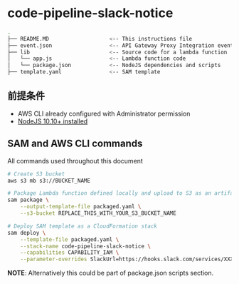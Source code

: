 # code-pipeline-slack-notice

```bash
.
├── README.MD                   <-- This instructions file
├── event.json                  <-- API Gateway Proxy Integration event payload
├── lib                         <-- Source code for a lambda function
│   └── app.js                  <-- Lambda function code
│   └── package.json            <-- NodeJS dependencies and scripts
├── template.yaml               <-- SAM template
```

## 前提条件

* AWS CLI already configured with Administrator permission
* [NodeJS 10.10+ installed](https://nodejs.org/en/download/releases/)

## SAM and AWS CLI commands

All commands used throughout this document

```bash
# Create S3 bucket
aws s3 mb s3://BUCKET_NAME

# Package Lambda function defined locally and upload to S3 as an artifact
sam package \
    --output-template-file packaged.yaml \
    --s3-bucket REPLACE_THIS_WITH_YOUR_S3_BUCKET_NAME

# Deploy SAM template as a CloudFormation stack
sam deploy \
    --template-file packaged.yaml \
    --stack-name code-pipeline-slack-notice \
    --capabilities CAPABILITY_IAM \
    --parameter-overrides SlackUrl=https://hooks.slack.com/services/XXXXXXXX
```

**NOTE**: Alternatively this could be part of package.json scripts section.
